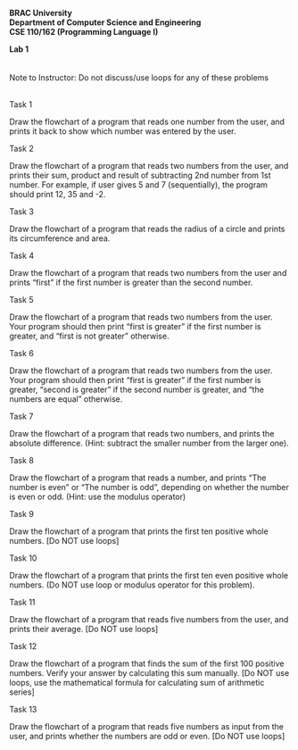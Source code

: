<b>BRAC University <br>
Department of Computer Science and Engineering <br>
CSE 110/162 (Programming Language I)<br>

Lab 1</b> <br> <br>
<br> <red> Note to Instructor: Do not discuss/use loops for any of these problems </b> </red> <br> <br>

Task 1

Draw the flowchart of a program that reads one number from the user, and prints it back to show which number was entered by the user.

Task 2

Draw the flowchart of a program that reads two numbers from the user, and prints their sum, product and result of subtracting 2nd number from 1st number. For example, if user gives 5 and 7 (sequentially), the program should print 12, 35 and -2.

Task 3

Draw the flowchart of a program that reads the radius of a circle and prints its circumference and area.

Task 4

Draw the flowchart of a program that reads two numbers from the user and prints “first” if the first number is greater than the second number.

Task 5

Draw the flowchart of a program that reads two numbers from the user. Your program should then print “first is greater” if the first number is greater, and “first is not greater” otherwise.

Task 6

Draw the flowchart of a program that reads two numbers from the user. Your program should then print “first is greater” if the first number is greater, “second is greater” if the second number is greater, and “the numbers are equal” otherwise.

Task 7

Draw the flowchart of a program that reads two numbers, and prints the absolute difference. (Hint: subtract the smaller number from the larger one).

Task 8

Draw the flowchart of a program that reads a number, and prints “The number is even” or “The number is odd”, depending on whether the number is even or odd. (Hint: use the modulus operator)


Task 9

Draw the flowchart of a program that prints the first ten positive whole numbers. [Do NOT use loops]



Task 10

Draw the flowchart of a program that prints the first ten even positive whole numbers. (Do NOT use loop or modulus operator for this problem).

Task 11

Draw the flowchart of a program that reads five numbers from the user, and prints their average. [Do NOT use loops]

Task 12

Draw the flowchart of a program that finds the sum of the first 100 positive numbers. Verify your answer by calculating this sum manually. [Do NOT use loops, use the mathematical formula for calculating sum of arithmetic series]

Task 13

Draw the flowchart of a program that reads five numbers as input from the user, and prints whether the numbers are odd or even. [Do NOT use loops]
